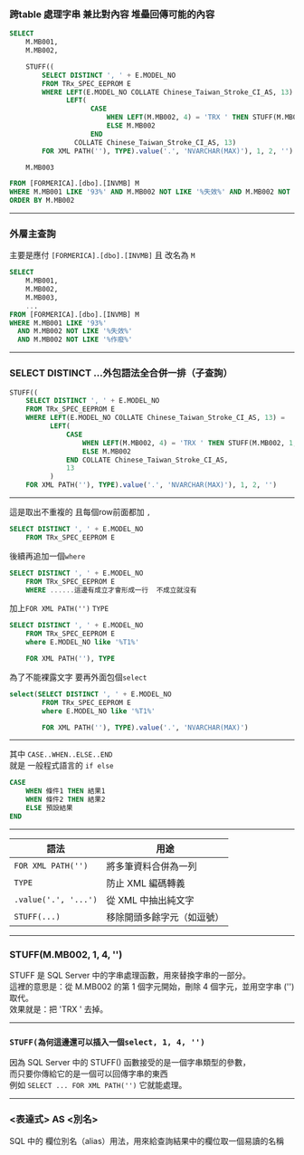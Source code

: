
### 跨table 處理字串 兼比對內容  堆壘回傳可能的內容
```SQL
SELECT 
    M.MB001,
    M.MB002,

    STUFF((
        SELECT DISTINCT ', ' + E.MODEL_NO
        FROM TRx_SPEC_EEPROM E
        WHERE LEFT(E.MODEL_NO COLLATE Chinese_Taiwan_Stroke_CI_AS, 13) = 
              LEFT(
                    CASE 
                        WHEN LEFT(M.MB002, 4) = 'TRX ' THEN STUFF(M.MB002, 1, 4, '')
                        ELSE M.MB002 
                    END 
				COLLATE Chinese_Taiwan_Stroke_CI_AS, 13)
        FOR XML PATH(''), TYPE).value('.', 'NVARCHAR(MAX)'), 1, 2, '') AS matched_TRx_SPEC_EEPROM,

	M.MB003

FROM [FORMERICA].[dbo].[INVMB] M
WHERE M.MB001 LIKE '93%' AND M.MB002 NOT LIKE '%失效%' AND M.MB002 NOT LIKE '%作廢%'
ORDER BY M.MB002

```  

---
### 外層主查詢
主要是應付  `[FORMERICA].[dbo].[INVMB]` 且 改名為 `M`
```SQL
SELECT 
    M.MB001,
    M.MB002,
    M.MB003,
    ...
FROM [FORMERICA].[dbo].[INVMB] M
WHERE M.MB001 LIKE '93%' 
  AND M.MB002 NOT LIKE '%失效%' 
  AND M.MB002 NOT LIKE '%作廢%'
```

--- 
### SELECT DISTINCT ...外包語法全合併一排（子查詢）
```SQL
STUFF((
    SELECT DISTINCT ', ' + E.MODEL_NO
    FROM TRx_SPEC_EEPROM E
    WHERE LEFT(E.MODEL_NO COLLATE Chinese_Taiwan_Stroke_CI_AS, 13) = 
          LEFT(
              CASE 
                  WHEN LEFT(M.MB002, 4) = 'TRX ' THEN STUFF(M.MB002, 1, 4, '')
                  ELSE M.MB002 
              END COLLATE Chinese_Taiwan_Stroke_CI_AS, 
              13
          )
    FOR XML PATH(''), TYPE).value('.', 'NVARCHAR(MAX)'), 1, 2, '')
```

---
這是取出不重複的 且每個row前面都加 `, `
```SQL
SELECT DISTINCT ', ' + E.MODEL_NO
    FROM TRx_SPEC_EEPROM E
```
後續再追加一個`where`
```SQL
SELECT DISTINCT ', ' + E.MODEL_NO
    FROM TRx_SPEC_EEPROM E
    WHERE ......這邊有成立才會形成一行  不成立就沒有
```
加上`FOR XML PATH('')` `TYPE` 
```SQL
SELECT DISTINCT ', ' + E.MODEL_NO
    FROM TRx_SPEC_EEPROM E
    where E.MODEL_NO like '%T1%'

    FOR XML PATH(''), TYPE
```
為了不能裸露文字  要再外面包個`select`
```SQL
select(SELECT DISTINCT ', ' + E.MODEL_NO
        FROM TRx_SPEC_EEPROM E
		where E.MODEL_NO like '%T1%'

		FOR XML PATH(''), TYPE).value('.', 'NVARCHAR(MAX)')
```

---
其中 `CASE..WHEN..ELSE..END`  
就是 一般程式語言的 `if else`
```SQL
CASE
    WHEN 條件1 THEN 結果1
    WHEN 條件2 THEN 結果2
    ELSE 預設結果
END
```

---
| 語法                   | 用途            |
| -------------------- | ------------- |
| `FOR XML PATH('')`   | 將多筆資料合併為一列    |
| `TYPE`               | 防止 XML 編碼轉義   |
| `.value('.', '...')` | 從 XML 中抽出純文字  |
| `STUFF(...)`         | 移除開頭多餘字元（如逗號） |

---
### STUFF(M.MB002, 1, 4, '')
STUFF 是 SQL Server 中的字串處理函數，用來替換字串的一部分。  
這裡的意思是：從 M.MB002 的第 1 個字元開始，刪除 4 個字元，並用空字串 ('') 取代。  
效果就是：把 'TRX ' 去掉。

---
### `STUFF(為何這邊還可以插入一個select, 1, 4, '')`
因為 SQL Server 中的 STUFF() 函數接受的是一個字串類型的參數，  
而只要你傳給它的是一個可以回傳字串的東西  
例如 `SELECT ... FOR XML PATH('')`
它就能處理。

---
### <表達式> AS <別名>
SQL 中的 欄位別名（alias）用法，用來給查詢結果中的欄位取一個易讀的名稱